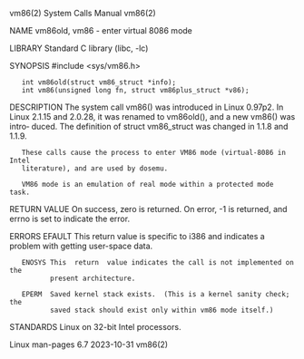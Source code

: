vm86(2)                       System Calls Manual                      vm86(2)

NAME
       vm86old, vm86 - enter virtual 8086 mode

LIBRARY
       Standard C library (libc, -lc)

SYNOPSIS
       #include <sys/vm86.h>

       int vm86old(struct vm86_struct *info);
       int vm86(unsigned long fn, struct vm86plus_struct *v86);

DESCRIPTION
       The system call vm86() was introduced in Linux 0.97p2.  In Linux 2.1.15
       and  2.0.28,  it  was renamed to vm86old(), and a new vm86() was intro‐
       duced.  The definition of struct vm86_struct was changed in  1.1.8  and
       1.1.9.

       These calls cause the process to enter VM86 mode (virtual-8086 in Intel
       literature), and are used by dosemu.

       VM86 mode is an emulation of real mode within a protected mode task.

RETURN VALUE
       On  success,  zero is returned.  On error, -1 is returned, and errno is
       set to indicate the error.

ERRORS
       EFAULT This return value is specific to i386 and  indicates  a  problem
              with getting user-space data.

       ENOSYS This  return  value indicates the call is not implemented on the
              present architecture.

       EPERM  Saved kernel stack exists.  (This is a kernel sanity check;  the
              saved stack should exist only within vm86 mode itself.)

STANDARDS
       Linux on 32-bit Intel processors.

Linux man-pages 6.7               2023-10-31                           vm86(2)
